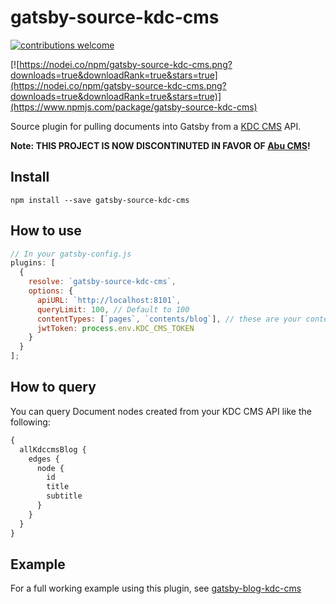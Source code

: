 # gatsby-source-kdc-cms

[![contributions welcome](https://img.shields.io/badge/contributions-welcome-brightgreen.svg?style=flat)](https://github.com/ianpogi5/gatsby-source-kdc-cms/issues)

[![https://nodei.co/npm/gatsby-source-kdc-cms.png?downloads=true&downloadRank=true&stars=true](https://nodei.co/npm/gatsby-source-kdc-cms.png?downloads=true&downloadRank=true&stars=true)](https://www.npmjs.com/package/gatsby-source-kdc-cms)

Source plugin for pulling documents into Gatsby from a [KDC CMS](https://github.com/ianpogi5/kdc-cms) API.

**Note: THIS PROJECT IS NOW DISCONTINUTED IN FAVOR OF [Abu CMS](https://github.com/kdcio/abu)!**

## Install

`npm install --save gatsby-source-kdc-cms`

## How to use

```javascript
// In your gatsby-config.js
plugins: [
  {
    resolve: `gatsby-source-kdc-cms`,
    options: {
      apiURL: `http://localhost:8101`,
      queryLimit: 100, // Default to 100
      contentTypes: [`pages`, `contents/blog`], // these are your content type id
      jwtToken: process.env.KDC_CMS_TOKEN
    }
  }
];
```

## How to query

You can query Document nodes created from your KDC CMS API like the following:

```graphql
{
  allKdccmsBlog {
    edges {
      node {
        id
        title
        subtitle
      }
    }
  }
}
```

## Example

For a full working example using this plugin, see [gatsby-blog-kdc-cms](https://github.com/ianpogi5/gatsby-blog-kdc-cms)
